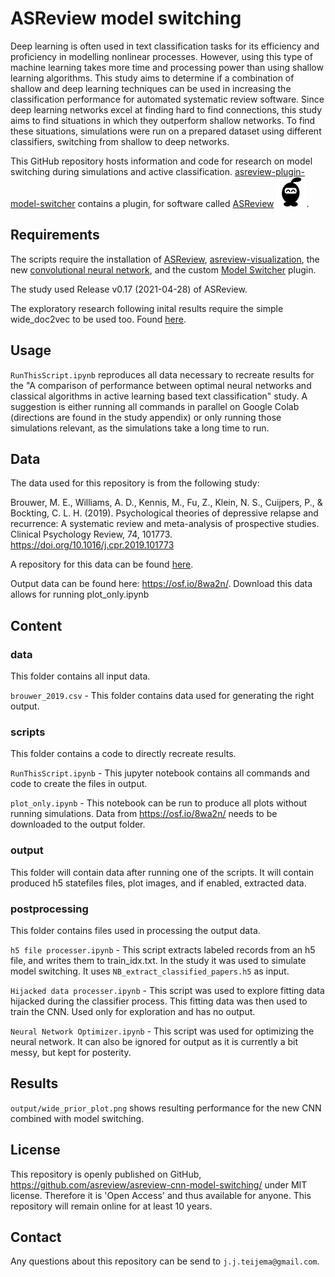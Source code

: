 # ASReview model switching
Deep learning is often used in text classification tasks for its efficiency and proficiency in modelling nonlinear processes. However, using this type of machine learning takes more time and processing power than using shallow learning algorithms. This study aims to determine if a combination of shallow and deep learning techniques can be used in increasing the classification performance for automated systematic review software. Since deep learning networks excel at finding hard to find connections, this study aims to find situations in which they outperform shallow networks. To find these situations, simulations were run on a prepared dataset using different classifiers, switching from shallow to deep networks. 

This GitHub repository hosts information and code for research on model switching during simulations and active classification. [asreview-plugin-model-switcher](https://github.com/JTeijema/asreview-plugin-model-switcher) contains a plugin, for software called [ASReview](https://github.com/asreview) ![logo](https://raw.githubusercontent.com/asreview/asreview-artwork/e2e6e5ea58a22077b116b9c3d2a15bc3fea585c7/SVGicons/IconELAS/ELASeyes24px24px.svg "ASReview"). 


## Requirements

The scripts require the installation of [ASReview](https://asreview.nl/#!/quick-start), [asreview-visualization](https://github.com/asreview/asreview-visualization), the new [convolutional neural network](https://github.com/JTeijema/asreview-plugin-model-cnn-17-layer), and the custom [Model Switcher](https://github.com/JTeijema/asreview-plugin-model-switcher) plugin.

The study used Release v0.17 (2021-04-28) of ASReview.

The exploratory research following inital results require the simple wide_doc2vec to be used too. Found [here](https://github.com/JTeijema/asreview-plugin-wide-doc2vec).


## Usage

`RunThisScript.ipynb` reproduces all data necessary to recreate results for the "A comparison of performance between optimal neural networks and classical algorithms in active learning based text classification" study. A suggestion is either running all commands in parallel on Google Colab (directions are found in the study appendix) or only running those simulations relevant, as the simulations take a long time to run.

## Data
The data used for this repository is from the following study:

Brouwer, M. E., Williams, A. D., Kennis, M., Fu, Z., Klein, N. S., Cuijpers,
P., & Bockting, C. L. H. (2019). Psychological theories of depressive relapse
and recurrence: A systematic review and meta-analysis of prospective studies.
Clinical Psychology Review, 74, 101773. https://doi.org/10.1016/j.cpr.2019.101773

A repository for this data can be found [here](https://github.com/asreview/paper-depression-brouwer-simulation-scripts).

Output data can be found here: https://osf.io/8wa2n/. Download this data allows for running plot_only.ipynb


## Content

### data
This folder contains all input data.

`brouwer_2019.csv` - 
This folder contains data used for generating the right output.

### scripts
This folder contains a code to directly recreate results.

`RunThisScript.ipynb` - 
This jupyter notebook contains all commands and code to create the files in output.

`plot_only.ipynb` - 
This notebook can be run to produce all plots without running simulations. Data from https://osf.io/8wa2n/ needs to be downloaded to the output folder.

### output
This folder will contain data after running one of the scripts. It will contain produced h5 statefiles files, plot images, and if enabled, extracted data.

### postprocessing
This folder contains files used in processing the output data.

`h5 file processer.ipynb` - 
This script extracts labeled records from an h5 file, and writes them to train_idx.txt. In the study it was used to simulate model switching. It uses `NB_extract_classified_papers.h5` as input.

`Hijacked data processer.ipynb` - 
This script was used to explore fitting data hijacked during the classifier process. This fitting data was then used to train the CNN. Used only for exploration and has no output.

`Neural Network Optimizer.ipynb` - 
This script was used for optimizing the neural network. It can also be ignored for output as it is currently a bit messy, but kept for posterity.

## Results

`output/wide_prior_plot.png` shows resulting performance for the new CNN combined with model switching.

## License

This repository is openly published on GitHub, https://github.com/asreview/asreview-cnn-model-switching/ under MIT license. Therefore it is 'Open Access' and thus available for anyone. This repository will remain online for at least 10 years.

## Contact

Any questions about this repository can be send to `j.j.teijema@gmail.com`.
